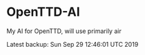 # OpenTTD-AI
My AI for OpenTTD, will use primarily air

Latest backup: Sun Sep 29 12:46:01 UTC 2019
